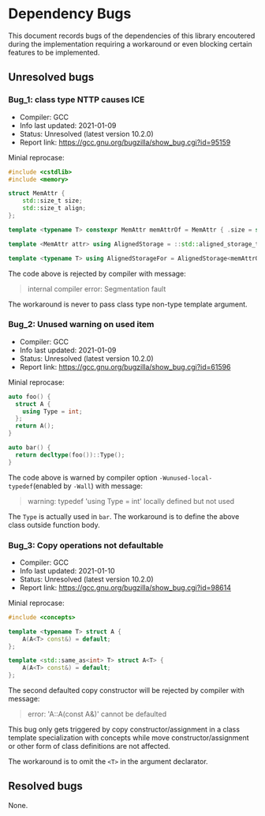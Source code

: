 # Dependency Bugs

This document records bugs of the dependencies of this library encoutered during the implementation requiring a workaround or even blocking certain features to be implemented.

## Unresolved bugs

### Bug_1: class type NTTP causes ICE

- Compiler: GCC
- Info last updated: 2021-01-09
- Status: Unresolved (latest version 10.2.0)
- Report link: https://gcc.gnu.org/bugzilla/show_bug.cgi?id=95159

Minial reprocase:

```cpp
#include <cstdlib>
#include <memory>

struct MemAttr {
	std::size_t size;
	std::size_t align;
};

template <typename T> constexpr MemAttr memAttrOf = MemAttr { .size = sizeof(T), .align = alignof(T) };

template <MemAttr attr> using AlignedStorage = ::std::aligned_storage_t<attr.size, attr.align>;

template <typename T> using AlignedStorageFor = AlignedStorage<memAttrOf<T>>;
```

The code above is rejected by compiler with message:

> internal compiler error: Segmentation fault

The workaround is never to pass class type non-type template argument.

### Bug_2: Unused warning on used item

- Compiler: GCC
- Info last updated: 2021-01-09
- Status: Unresolved (latest version 10.2.0)
- Report link: https://gcc.gnu.org/bugzilla/show_bug.cgi?id=61596

Minial reprocase:

```cpp
auto foo() {
  struct A {
    using Type = int;
  };
  return A();
}

auto bar() {
  return decltype(foo())::Type();
}
```

The code above is warned by compiler option `-Wunused-local-typedef`(enabled by `-Wall`) with message:

> warning: typedef 'using Type = int' locally defined but not used

The `Type` is actually used in `bar`. The workaround is to define the above class outside function body.

### Bug_3: Copy operations not defaultable

- Compiler: GCC
- Info last updated: 2021-01-10
- Status: Unresolved (latest version 10.2.0)
- Report link: https://gcc.gnu.org/bugzilla/show_bug.cgi?id=98614

Minial reprocase:

```cpp
#include <concepts>

template <typename T> struct A {
	A(A<T> const&) = default;
};

template <std::same_as<int> T> struct A<T> {
	A(A<T> const&) = default;
};
```

The second defaulted copy constructor will be rejected by compiler with message:

> error: 'A<T>::A(const A<T>&)' cannot be defaulted

This bug only gets triggered by copy constructor/assignment in a class template specialization with concepts while move constructor/assignment or other form of class definitions are not affected.

The workaround is to omit the `<T>` in the argument declarator.

## Resolved bugs

None.
